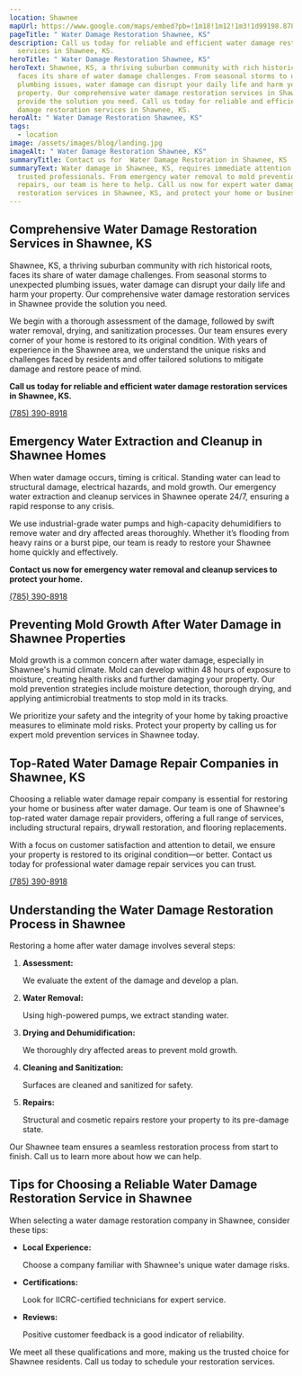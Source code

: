 ```yaml
---
location: Shawnee
mapUrl: https://www.google.com/maps/embed?pb=!1m18!1m12!1m3!1d99198.87859952461!2d-94.88982250488867!3d39.016112896462054!2m3!1f0!2f0!3f0!3m2!1i1024!2i768!4f13.1!3m3!1m2!1s0x87c0922b0bbb5afd%3A0x69f07b93b7a758e3!2sShawnee%2C%20KS%2C%20USA!5e0!3m2!1sen!2sca!4v1732535873484!5m2!1sen!2sca
pageTitle: " Water Damage Restoration Shawnee, KS"
description: Call us today for reliable and efficient water damage restoration
  services in Shawnee, KS.
heroTitle: " Water Damage Restoration Shawnee, KS"
heroText: Shawnee, KS, a thriving suburban community with rich historical roots,
  faces its share of water damage challenges. From seasonal storms to unexpected
  plumbing issues, water damage can disrupt your daily life and harm your
  property. Our comprehensive water damage restoration services in Shawnee
  provide the solution you need. Call us today for reliable and efficient water
  damage restoration services in Shawnee, KS.
heroAlt: " Water Damage Restoration Shawnee, KS"
tags:
  - location
image: /assets/images/blog/landing.jpg
imageAlt: " Water Damage Restoration Shawnee, KS"
summaryTitle: Contact us for  Water Damage Restoration in Shawnee, KS
summaryText: Water damage in Shawnee, KS, requires immediate attention from
  trusted professionals. From emergency water removal to mold prevention and
  repairs, our team is here to help. Call us now for expert water damage
  restoration services in Shawnee, KS, and protect your home or business today.
---
```

## **Comprehensive Water Damage Restoration Services in Shawnee, KS**

Shawnee, KS, a thriving suburban community with rich historical roots, faces its share of water damage challenges. From seasonal storms to unexpected plumbing issues, water damage can disrupt your daily life and harm your property. Our comprehensive water damage restoration services in Shawnee provide the solution you need.

We begin with a thorough assessment of the damage, followed by swift water removal, drying, and sanitization processes. Our team ensures every corner of your home is restored to its original condition. With years of experience in the Shawnee area, we understand the unique risks and challenges faced by residents and offer tailored solutions to mitigate damage and restore peace of mind.

**Call us today for reliable and efficient water damage restoration services in Shawnee, KS.**

[(785) 390-8918](tel:7853908918)

## **Emergency Water Extraction and Cleanup in Shawnee Homes**

When water damage occurs, timing is critical. Standing water can lead to structural damage, electrical hazards, and mold growth. Our emergency water extraction and cleanup services in Shawnee operate 24/7, ensuring a rapid response to any crisis.

We use industrial-grade water pumps and high-capacity dehumidifiers to remove water and dry affected areas thoroughly. Whether it’s flooding from heavy rains or a burst pipe, our team is ready to restore your Shawnee home quickly and effectively.

**Contact us now for emergency water removal and cleanup services to protect your home.**

[(785) 390-8918](tel:7853908918)

## **Preventing Mold Growth After Water Damage in Shawnee Properties**

Mold growth is a common concern after water damage, especially in Shawnee's humid climate. Mold can develop within 48 hours of exposure to moisture, creating health risks and further damaging your property. Our mold prevention strategies include moisture detection, thorough drying, and applying antimicrobial treatments to stop mold in its tracks.

We prioritize your safety and the integrity of your home by taking proactive measures to eliminate mold risks. Protect your property by calling us for expert mold prevention services in Shawnee today.

## **Top-Rated Water Damage Repair Companies in Shawnee, KS**

Choosing a reliable water damage repair company is essential for restoring your home or business after water damage. Our team is one of Shawnee's top-rated water damage repair providers, offering a full range of services, including structural repairs, drywall restoration, and flooring replacements.

With a focus on customer satisfaction and attention to detail, we ensure your property is restored to its original condition—or better. Contact us today for professional water damage repair services you can trust.

[(785) 390-8918](tel:7853908918)

## **Understanding the Water Damage Restoration Process in Shawnee**

Restoring a home after water damage involves several steps:

1. **Assessment:**

    We evaluate the extent of the damage and develop a plan.
2. **Water Removal:**

    Using high-powered pumps, we extract standing water.
3. **Drying and Dehumidification:**

    We thoroughly dry affected areas to prevent mold growth.
4. **Cleaning and Sanitization:**

    Surfaces are cleaned and sanitized for safety.
5. **Repairs:**

    Structural and cosmetic repairs restore your property to its pre-damage state.

Our Shawnee team ensures a seamless restoration process from start to finish. Call us to learn more about how we can help.

## **Tips for Choosing a Reliable Water Damage Restoration Service in Shawnee**

When selecting a water damage restoration company in Shawnee, consider these tips:

* **Local Experience:**

   Choose a company familiar with Shawnee's unique water damage risks.
* **Certifications:**

   Look for IICRC-certified technicians for expert service.
* **Reviews:**

   Positive customer feedback is a good indicator of reliability.

We meet all these qualifications and more, making us the trusted choice for Shawnee residents. Call us today to schedule your restoration services.
